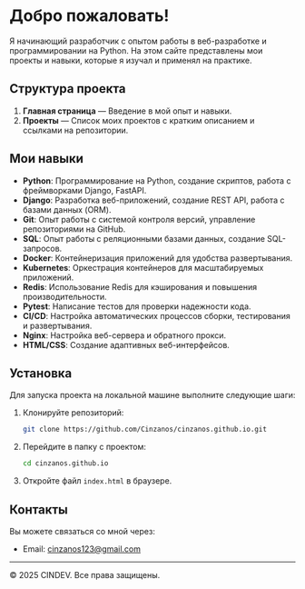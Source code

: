 # Добро пожаловать!

Я начинающий разработчик с опытом работы в веб-разработке и программировании на Python. На этом сайте представлены мои проекты и навыки, которые я изучал и применял на практике.

## Структура проекта

1. **Главная страница** — Введение в мой опыт и навыки.
2. **Проекты** — Список моих проектов с кратким описанием и ссылками на репозитории.

## Мои навыки

- **Python**: Программирование на Python, создание скриптов, работа с фреймворками Django, FastAPI.
- **Django**: Разработка веб-приложений, создание REST API, работа с базами данных (ORM).
- **Git**: Опыт работы с системой контроля версий, управление репозиториями на GitHub.
- **SQL**: Опыт работы с реляционными базами данных, создание SQL-запросов.
- **Docker**: Контейнеризация приложений для удобства развертывания.
- **Kubernetes**: Оркестрация контейнеров для масштабируемых приложений.
- **Redis**: Использование Redis для кэширования и повышения производительности.
- **Pytest**: Написание тестов для проверки надежности кода.
- **CI/CD**: Настройка автоматических процессов сборки, тестирования и развертывания.
- **Nginx**: Настройка веб-сервера и обратного прокси.
- **HTML/CSS**: Создание адаптивных веб-интерфейсов.

## Установка

Для запуска проекта на локальной машине выполните следующие шаги:

1. Клонируйте репозиторий:
    ```bash
    git clone https://github.com/Cinzanos/cinzanos.github.io.git
    ```

2. Перейдите в папку с проектом:
    ```bash
    cd cinzanos.github.io
    ```

3. Откройте файл `index.html` в браузере.

## Контакты

Вы можете связаться со мной через:

- Email: cinzanos123@gmail.com

---

© 2025 CINDEV. Все права защищены.
